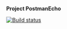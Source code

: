 **Project PostmanEcho**

[![Build status](https://ci.appveyor.com/api/projects/status/sn6bue8swwr9v6vp?svg=true)](https://ci.appveyor.com/project/shade1471/postmanecho)